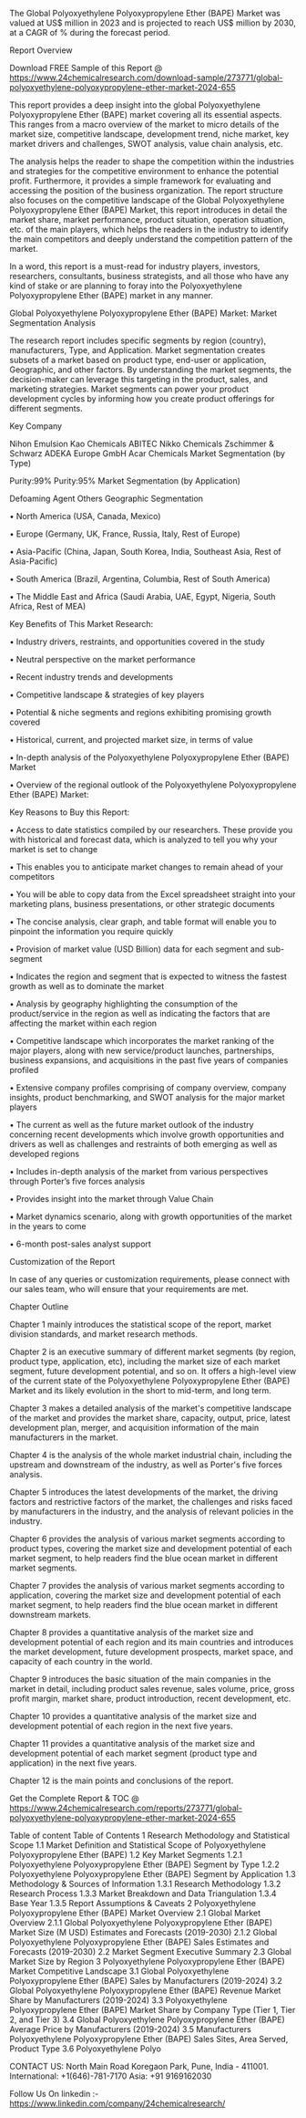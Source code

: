 The Global Polyoxyethylene Polyoxypropylene Ether (BAPE) Market was valued at US$ million in 2023 and is projected to reach US$ million by 2030, at a CAGR of % during the forecast period.

Report Overview

Download FREE Sample of this Report @ https://www.24chemicalresearch.com/download-sample/273771/global-polyoxyethylene-polyoxypropylene-ether-market-2024-655

This report provides a deep insight into the global Polyoxyethylene Polyoxypropylene Ether (BAPE) market covering all its essential aspects. This ranges from a macro overview of the market to micro details of the market size, competitive landscape, development trend, niche market, key market drivers and challenges, SWOT analysis, value chain analysis, etc.

The analysis helps the reader to shape the competition within the industries and strategies for the competitive environment to enhance the potential profit. Furthermore, it provides a simple framework for evaluating and accessing the position of the business organization. The report structure also focuses on the competitive landscape of the Global Polyoxyethylene Polyoxypropylene Ether (BAPE) Market, this report introduces in detail the market share, market performance, product situation, operation situation, etc. of the main players, which helps the readers in the industry to identify the main competitors and deeply understand the competition pattern of the market.

In a word, this report is a must-read for industry players, investors, researchers, consultants, business strategists, and all those who have any kind of stake or are planning to foray into the Polyoxyethylene Polyoxypropylene Ether (BAPE) market in any manner.

Global Polyoxyethylene Polyoxypropylene Ether (BAPE) Market: Market Segmentation Analysis

The research report includes specific segments by region (country), manufacturers, Type, and Application. Market segmentation creates subsets of a market based on product type, end-user or application, Geographic, and other factors. By understanding the market segments, the decision-maker can leverage this targeting in the product, sales, and marketing strategies. Market segments can power your product development cycles by informing how you create product offerings for different segments.

Key Company

Nihon Emulsion
Kao Chemicals
ABITEC
Nikko Chemicals
Zschimmer & Schwarz
ADEKA Europe GmbH
Acar Chemicals
Market Segmentation (by Type)

Purity:99%
Purity:95%
Market Segmentation (by Application)

Defoaming Agent
Others
Geographic Segmentation

• North America (USA, Canada, Mexico)

• Europe (Germany, UK, France, Russia, Italy, Rest of Europe)

• Asia-Pacific (China, Japan, South Korea, India, Southeast Asia, Rest of Asia-Pacific)

• South America (Brazil, Argentina, Columbia, Rest of South America)

• The Middle East and Africa (Saudi Arabia, UAE, Egypt, Nigeria, South Africa, Rest of MEA)

Key Benefits of This Market Research:

• Industry drivers, restraints, and opportunities covered in the study

• Neutral perspective on the market performance

• Recent industry trends and developments

• Competitive landscape & strategies of key players

• Potential & niche segments and regions exhibiting promising growth covered

• Historical, current, and projected market size, in terms of value

• In-depth analysis of the Polyoxyethylene Polyoxypropylene Ether (BAPE) Market

• Overview of the regional outlook of the Polyoxyethylene Polyoxypropylene Ether (BAPE) Market:

Key Reasons to Buy this Report:

• Access to date statistics compiled by our researchers. These provide you with historical and forecast data, which is analyzed to tell you why your market is set to change

• This enables you to anticipate market changes to remain ahead of your competitors

• You will be able to copy data from the Excel spreadsheet straight into your marketing plans, business presentations, or other strategic documents

• The concise analysis, clear graph, and table format will enable you to pinpoint the information you require quickly

• Provision of market value (USD Billion) data for each segment and sub-segment

• Indicates the region and segment that is expected to witness the fastest growth as well as to dominate the market

• Analysis by geography highlighting the consumption of the product/service in the region as well as indicating the factors that are affecting the market within each region

• Competitive landscape which incorporates the market ranking of the major players, along with new service/product launches, partnerships, business expansions, and acquisitions in the past five years of companies profiled

• Extensive company profiles comprising of company overview, company insights, product benchmarking, and SWOT analysis for the major market players

• The current as well as the future market outlook of the industry concerning recent developments which involve growth opportunities and drivers as well as challenges and restraints of both emerging as well as developed regions

• Includes in-depth analysis of the market from various perspectives through Porter’s five forces analysis

• Provides insight into the market through Value Chain

• Market dynamics scenario, along with growth opportunities of the market in the years to come

• 6-month post-sales analyst support

Customization of the Report

In case of any queries or customization requirements, please connect with our sales team, who will ensure that your requirements are met.

Chapter Outline

Chapter 1 mainly introduces the statistical scope of the report, market division standards, and market research methods.

Chapter 2 is an executive summary of different market segments (by region, product type, application, etc), including the market size of each market segment, future development potential, and so on. It offers a high-level view of the current state of the Polyoxyethylene Polyoxypropylene Ether (BAPE) Market and its likely evolution in the short to mid-term, and long term.

Chapter 3 makes a detailed analysis of the market's competitive landscape of the market and provides the market share, capacity, output, price, latest development plan, merger, and acquisition information of the main manufacturers in the market.

Chapter 4 is the analysis of the whole market industrial chain, including the upstream and downstream of the industry, as well as Porter's five forces analysis.

Chapter 5 introduces the latest developments of the market, the driving factors and restrictive factors of the market, the challenges and risks faced by manufacturers in the industry, and the analysis of relevant policies in the industry.

Chapter 6 provides the analysis of various market segments according to product types, covering the market size and development potential of each market segment, to help readers find the blue ocean market in different market segments.

Chapter 7 provides the analysis of various market segments according to application, covering the market size and development potential of each market segment, to help readers find the blue ocean market in different downstream markets.

Chapter 8 provides a quantitative analysis of the market size and development potential of each region and its main countries and introduces the market development, future development prospects, market space, and capacity of each country in the world.

Chapter 9 introduces the basic situation of the main companies in the market in detail, including product sales revenue, sales volume, price, gross profit margin, market share, product introduction, recent development, etc.

Chapter 10 provides a quantitative analysis of the market size and development potential of each region in the next five years.

Chapter 11 provides a quantitative analysis of the market size and development potential of each market segment (product type and application) in the next five years.

Chapter 12 is the main points and conclusions of the report.

Get the Complete Report & TOC @ https://www.24chemicalresearch.com/reports/273771/global-polyoxyethylene-polyoxypropylene-ether-market-2024-655

Table of content
Table of Contents
1 Research Methodology and Statistical Scope
1.1 Market Definition and Statistical Scope of Polyoxyethylene Polyoxypropylene Ether (BAPE)
1.2 Key Market Segments
1.2.1 Polyoxyethylene Polyoxypropylene Ether (BAPE) Segment by Type
1.2.2 Polyoxyethylene Polyoxypropylene Ether (BAPE) Segment by Application
1.3 Methodology & Sources of Information
1.3.1 Research Methodology
1.3.2 Research Process
1.3.3 Market Breakdown and Data Triangulation
1.3.4 Base Year
1.3.5 Report Assumptions & Caveats
2 Polyoxyethylene Polyoxypropylene Ether (BAPE) Market Overview
2.1 Global Market Overview
2.1.1 Global Polyoxyethylene Polyoxypropylene Ether (BAPE) Market Size (M USD) Estimates and Forecasts (2019-2030)
2.1.2 Global Polyoxyethylene Polyoxypropylene Ether (BAPE) Sales Estimates and Forecasts (2019-2030)
2.2 Market Segment Executive Summary
2.3 Global Market Size by Region
3 Polyoxyethylene Polyoxypropylene Ether (BAPE) Market Competitive Landscape
3.1 Global Polyoxyethylene Polyoxypropylene Ether (BAPE) Sales by Manufacturers (2019-2024)
3.2 Global Polyoxyethylene Polyoxypropylene Ether (BAPE) Revenue Market Share by Manufacturers (2019-2024)
3.3 Polyoxyethylene Polyoxypropylene Ether (BAPE) Market Share by Company Type (Tier 1, Tier 2, and Tier 3)
3.4 Global Polyoxyethylene Polyoxypropylene Ether (BAPE) Average Price by Manufacturers (2019-2024)
3.5 Manufacturers Polyoxyethylene Polyoxypropylene Ether (BAPE) Sales Sites, Area Served, Product Type
3.6 Polyoxyethylene Polyo

CONTACT US:
North Main Road Koregaon Park, Pune, India - 411001.
International: +1(646)-781-7170
Asia: +91 9169162030

Follow Us On linkedin :- https://www.linkedin.com/company/24chemicalresearch/
